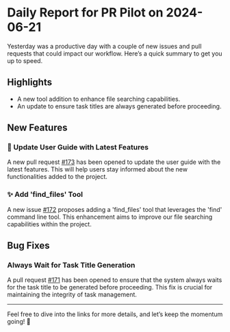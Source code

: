 # Daily Report for PR Pilot on 2024-06-21

Yesterday was a productive day with a couple of new issues and pull requests that could impact our workflow. Here’s a quick summary to get you up to speed.

## Highlights
- A new tool addition to enhance file searching capabilities.
- An update to ensure task titles are always generated before proceeding.

## New Features
### 📝 Update User Guide with Latest Features
A new pull request [#173](https://github.com/PR-Pilot-AI/pr-pilot/pull/173) has been opened to update the user guide with the latest features. This will help users stay informed about the new functionalities added to the project.

### ✨ Add 'find_files' Tool
A new issue [#172](https://github.com/PR-Pilot-AI/pr-pilot/issues/172) proposes adding a 'find_files' tool that leverages the 'find' command line tool. This enhancement aims to improve our file searching capabilities within the project.

## Bug Fixes
### Always Wait for Task Title Generation
A pull request [#171](https://github.com/PR-Pilot-AI/pr-pilot/pull/171) has been opened to ensure that the system always waits for the task title to be generated before proceeding. This fix is crucial for maintaining the integrity of task management.

---

Feel free to dive into the links for more details, and let’s keep the momentum going! 🚀
